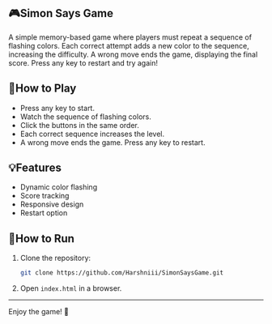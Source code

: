 ## 🎮Simon Says Game 

A simple memory-based game where players must repeat a sequence of flashing colors. Each correct attempt adds a new color to the sequence, increasing the difficulty. A wrong move ends the game, displaying the final score. Press any key to restart and try again! 

## 🎯How to Play 
- Press any key to start. 
- Watch the sequence of flashing colors. 
- Click the buttons in the same order. 
- Each correct sequence increases the level. 
- A wrong move ends the game. Press any key to restart.   

## 💡Features
- Dynamic color flashing  
- Score tracking  
- Responsive design   
- Restart option   

## 📂How to Run
1. Clone the repository:  
   ```sh
   git clone https://github.com/Harshniii/SimonSaysGame.git
   ```  
2. Open `index.html` in a browser.  

---

Enjoy the game! 🎉

